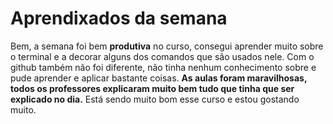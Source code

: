 # Aprendixados da semana
Bem, a semana foi bem **produtiva** no curso, consegui aprender muito sobre o terminal e a decorar alguns dos comandos que são usados nele.
Com o github também não foi diferente, não tinha nenhum conhecimento sobre e pude aprender e aplicar bastante coisas.
**As aulas foram maravilhosas, todos os professores explicaram muito bem tudo que tinha que ser explicado no dia.**
Está sendo muito bom esse curso e estou gostando muito.